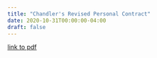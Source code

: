 ```yaml
---
title: "Chandler's Revised Personal Contract"
date: 2020-10-31T00:00:00-04:00
draft: false
---
```


[link to pdf](https://vibrant-williams-d83705.netlify.app/Chandlerrevisedpersonalcontract.docx)


	


